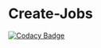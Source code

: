 # Create-Jobs

[![Codacy Badge](https://api.codacy.com/project/badge/Grade/198159ca06684d86ae60cfef0591f06b)](https://app.codacy.com/gh/tkoppop/Create-Jobs?utm_source=github.com&utm_medium=referral&utm_content=tkoppop/Create-Jobs&utm_campaign=Badge_Grade_Settings)